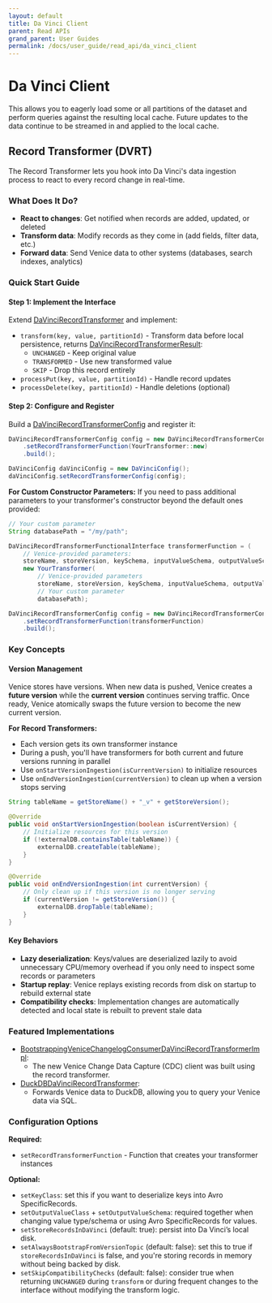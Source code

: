 ```yaml
---
layout: default
title: Da Vinci Client
parent: Read APIs
grand_parent: User Guides
permalink: /docs/user_guide/read_api/da_vinci_client
---
```


# Da Vinci Client
This allows you to eagerly load some or all partitions of the dataset and perform queries against the resulting local 
cache. Future updates to the data continue to be streamed in and applied to the local cache.

## Record Transformer (DVRT)

The Record Transformer lets you hook into Da Vinci's data ingestion process to react to every record change in real-time.

### What Does It Do?

- **React to changes**: Get notified when records are added, updated, or deleted
- **Transform data**: Modify records as they come in (add fields, filter data, etc.)
- **Forward data**: Send Venice data to other systems (databases, search indexes, analytics)

### Quick Start Guide

#### Step 1: Implement the Interface
Extend [DaVinciRecordTransformer](https://github.com/linkedin/venice/blob/main/clients/da-vinci-client/src/main/java/com/linkedin/davinci/client/DaVinciRecordTransformer.java) and implement:

- `transform(key, value, partitionId)` - Transform data before local persistence, returns [DaVinciRecordTransformerResult](https://github.com/linkedin/venice/blob/main/clients/da-vinci-client/src/main/java/com/linkedin/davinci/client/DaVinciRecordTransformerResult.java):
  - `UNCHANGED` - Keep original value
  - `TRANSFORMED` - Use new transformed value  
  - `SKIP` - Drop this record entirely
- `processPut(key, value, partitionId)` - Handle record updates
- `processDelete(key, partitionId)` - Handle deletions (optional)

#### Step 2: Configure and Register
Build a [DaVinciRecordTransformerConfig](https://github.com/linkedin/venice/blob/main/clients/da-vinci-client/src/main/java/com/linkedin/davinci/client/DaVinciRecordTransformerConfig.java) and register it:

```java
DaVinciRecordTransformerConfig config = new DaVinciRecordTransformerConfig.Builder()
    .setRecordTransformerFunction(YourTransformer::new)
    .build();

DaVinciConfig daVinciConfig = new DaVinciConfig();
daVinciConfig.setRecordTransformerConfig(config);
```

**For Custom Constructor Parameters:**
If you need to pass additional parameters to your transformer's constructor beyond the default ones provided:

```java
// Your custom parameter
String databasePath = "/my/path";

DaVinciRecordTransformerFunctionalInterface transformerFunction = (
    // Venice-provided parameters:
    storeName, storeVersion, keySchema, inputValueSchema, outputValueSchema, config) -> 
    new YourTransformer(
        // Venice-provided parameters
        storeName, storeVersion, keySchema, inputValueSchema, outputValueSchema, config,
        // Your custom parameter
        databasePath);

DaVinciRecordTransformerConfig config = new DaVinciRecordTransformerConfig.Builder()
    .setRecordTransformerFunction(transformerFunction)
    .build();
```

### Key Concepts

#### Version Management
Venice stores have versions. When new data is pushed, Venice creates a **future version** while the **current version** continues serving traffic. Once ready, Venice atomically swaps the future version to become the new current version.

**For Record Transformers:**
- Each version gets its own transformer instance
- During a push, you'll have transformers for both current and future versions running in parallel
- Use `onStartVersionIngestion(isCurrentVersion)` to initialize resources
- Use `onEndVersionIngestion(currentVersion)` to clean up when a version stops serving

```java
String tableName = getStoreName() + "_v" + getStoreVersion();

@Override
public void onStartVersionIngestion(boolean isCurrentVersion) {
    // Initialize resources for this version
    if (!externalDB.containsTable(tableName)) {
        externalDB.createTable(tableName);
    }
}

@Override
public void onEndVersionIngestion(int currentVersion) {
    // Only clean up if this version is no longer serving
    if (currentVersion != getStoreVersion()) {
        externalDB.dropTable(tableName);
    }
}
```

#### Key Behaviors
- **Lazy deserialization**: Keys/values are deserialized lazily to avoid unnecessary CPU/memory overhead if you only need
    to inspect some records or parameters
- **Startup replay**: Venice replays existing records from disk on startup to rebuild external state
- **Compatibility checks**: Implementation changes are automatically detected and local state is rebuilt to prevent stale data

### Featured Implementations
- [BootstrappingVeniceChangelogConsumerDaVinciRecordTransformerImpl](https://github.com/linkedin/venice/blob/main/clients/da-vinci-client/src/main/java/com/linkedin/davinci/consumer/BootstrappingVeniceChangelogConsumerDaVinciRecordTransformerImpl.java): 
  - The new Venice Change Data Capture (CDC) client was built using the record transformer.
- [DuckDBDaVinciRecordTransformer](https://github.com/linkedin/venice/blob/main/integrations/venice-duckdb/src/main/java/com/linkedin/venice/duckdb/DuckDBDaVinciRecordTransformer.java):
  - Forwards Venice data to DuckDB, allowing you to query your Venice data via SQL.

### Configuration Options

**Required:**
- `setRecordTransformerFunction` - Function that creates your transformer instances

**Optional:**
  - `setKeyClass`: set this if you want to deserialize keys into Avro SpecificRecords.
  - `setOutputValueClass` + `setOutputValueSchema`: required together when changing value type/schema or using Avro
    SpecificRecords for values.
  - `setStoreRecordsInDaVinci` (default: true): persist into Da Vinci’s local disk.
  - `setAlwaysBootstrapFromVersionTopic` (default: false): set this to true if `storeRecordsInDaVinci` is false, and
    you're storing records in memory without being backed by disk.
  - `setSkipCompatibilityChecks` (default: false): consider true when returning `UNCHANGED` during `transform` or
    during frequent changes to the interface without modifying the transform logic.